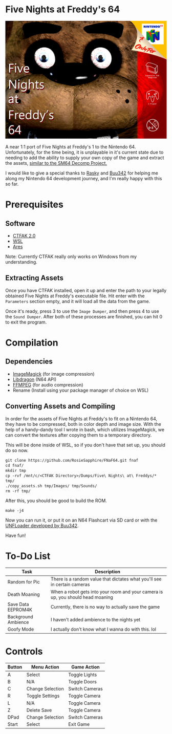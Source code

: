 # Five Nights at Freddy's 64
![Artwork by Rosie Sapphire, Quilt and Spooky Илюхa](https://github.com/RosieSapphire/FNaF64/blob/main/coverart.png?raw=true)

A near 1:1 port of Five Nights at Freddy's 1 to the Nintendo 64.
Unfortunately, for the time being, it is unplayable in it's current state
due to needing to add the ability to supply your own copy of the game and
extract the assets, [similar to the SM64 Decomp Project.](https://github.com/n64decomp/sm64)

I would like to give a special thanks to [Rasky](https://github.com/rasky) and
[Buu342](https://github.com/buu342) for helping me along my Nintendo 64 development
journey, and I'm really happy with this so far.

# Prerequisites
## Software
* [CTFAK 2.0](https://github.com/CTFAK/CTFAK2.0)
* [WSL](https://learn.microsoft.com/en-us/windows/wsl/install)
* [Ares](https://ares-emu.net)

Note: Currently CTFAK really only works on Windows from my understanding.

## Extracting Assets
Once you have CTFAK installed, open it up and enter the path to your
legally obtained Five Nights at Freddy's executable file.
Hit enter with the `Parameters` section empty, and it will load
all the data from the game.

Once it's ready, press 3 to use the `Image Dumper`, and then
press 4 to use the `Sound Dumper`. After both of these processes
are finished, you can hit 0 to exit the program.

# Compilation
## Dependencies
* [ImageMagick](https://imagemagick.org) (for image compression)
* [Libdragon](https://github.com/DragonMinded/libdragon) (N64 API)
* [FFMPEG](https://ffmpeg.org/download.html) (for audio compression)
* Rename (Install using your package manager of choice on WSL)

## Converting Assets and Compiling
In order for the assets of Five Nights at Freddy's to fit on a Nintendo 64, they
have to be compressed, both in color depth and image size. With the help of
a handy-dandy tool I wrote in bash, which utilizes ImageMagick, we can convert
the textures after copying them to a temporary directory.

This will be done inside of WSL, so if you don't have that set up, you should do so now.

```
git clone https://github.com/RosieSapphire/FNaF64.git fnaf
cd fnaf/
mkdir tmp
cp -rvf /mnt/c/<CTFAK Directory>/Dumps/Five\ Nights\ at\ Freddys/* tmp/
./copy_assets.sh tmp/Images/ tmp/Sounds/
rm -rf tmp/
```

After this, you should be good to build the ROM.

```
make -j4
```

Now you can run it, or put it on an N64 Flashcart via
SD card or with the [UNFLoader developed by Buu342](https://github.com/buu342/N64-UNFLoader).

Have fun!

# To-Do List
| Task | Description |
|--|--|
| Random for Pic | There is a random value that dictates what you'll see in certain cameras |
| Death Moaning | When a robot gets into your room and your camera is up, you should head moaning |
| Save Data EEPROM4K | Currently, there is no way to actually save the game |
| Background Ambience | I haven't added ambience to the nights yet |
| Goofy Mode | I actually don't know what I wanna do with this. lol |

# Controls
| Button | Menu Action | Game Action |
|--|--|--|
| A | Select | Toggle Lights |
| B | N/A | Toggle Doors |
| C | Change Selection | Switch Cameras |
| R | Toggle Settings | Toggle Camera |
| L | N/A | Toggle Camera |
| Z | Delete Save | Toggle Camera |
| DPad | Change Selection | Switch Cameras |
| Start | Select | Exit Game |
